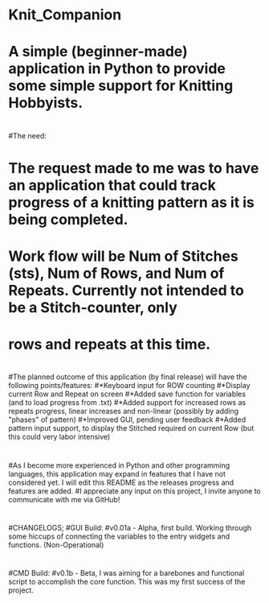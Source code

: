 # Knit_Companion
# A simple (beginner-made) application in Python to provide some simple support for Knitting Hobbyists.
#
#The need:
#  The request made to me was to have an application that could track progress of a knitting pattern as it is being completed.
#  Work flow will be Num of Stitches (sts), Num of Rows, and Num of Repeats. Currently not intended to be a Stitch-counter, only
#  rows and repeats at this time.
#
#The planned outcome of this application (by final release) will have the following points/features:
#*Keyboard input for ROW counting
#*Display current Row and Repeat on screen
#*Added save function for variables (and to load progress from .txt)
#*Added support for increased rows as repeats progress, linear increases and non-linear (possibly by adding "phases" of pattern)
#*Improved GUI, pending user feedback
#*Added pattern input support, to display the Stitched required on current Row (but this could very labor intensive)
#
#As I become more experienced in Python and other programming languages, this application may expand in features that I have not considered yet. I will edit this README as the releases progress and features are added.
#I appreciate any input on this project, I invite anyone to communicate with me via GitHub!
#
#CHANGELOGS;
#GUI Build:
#v0.01a - Alpha, first build. Working through some hiccups of connecting the variables to the entry widgets and functions. (Non-Operational)
#
#CMD Build:
#v0.1b - Beta, I was aiming for a barebones and functional script to accomplish the core function. This was my first success of the project.

